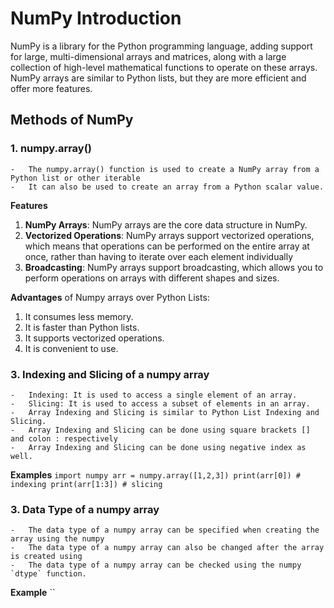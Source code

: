 # NumPy Introduction
NumPy is a library for the Python programming language, adding support for large, multi-dimensional arrays and
matrices, along with a large collection of high-level mathematical functions to operate on these arrays.
NumPy arrays are similar to Python lists, but they are more efficient and offer more features.

## Methods of NumPy
### 1. numpy.array()
    -   The numpy.array() function is used to create a NumPy array from a Python list or other iterable
    -   It can also be used to create an array from a Python scalar value.

**Features** <br/>
1.  **NumPy Arrays**: NumPy arrays are the core data structure in NumPy.
2.  **Vectorized Operations**: NumPy arrays support vectorized operations, which means that operations
can be performed on the entire array at once, rather than having to iterate over each element individually
3.  **Broadcasting**: NumPy arrays support broadcasting, which allows you to perform operations on
arrays with different shapes and sizes.

**Advantages** of Numpy arrays over Python Lists:<br/>
1. It consumes less memory.
2. It is faster than Python lists.
3. It supports vectorized operations.
4. It is convenient to use.


### 3. Indexing and Slicing of a numpy array
    -   Indexing: It is used to access a single element of an array.
    -   Slicing: It is used to access a subset of elements in an array.
    -   Array Indexing and Slicing is similar to Python List Indexing and Slicing.
    -   Array Indexing and Slicing can be done using square brackets [] and colon : respectively
    -   Array Indexing and Slicing can be done using negative index as well.

**Examples**
    `
    import numpy
    arr = numpy.array([1,2,3])
    print(arr[0]) # indexing
    print(arr[1:3]) # slicing
    `

### 3. Data Type of a numpy array
    -   The data type of a numpy array can be specified when creating the array using the numpy
    -   The data type of a numpy array can also be changed after the array is created using
    -   The data type of a numpy array can be checked using the numpy `dtype` function.

**Example**
``

